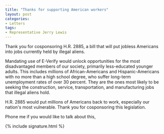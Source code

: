 ```yaml
---
title: "Thanks for supporting American workers"
layout: post
categories:
- Letters
tags:
- Representative Jerry Lewis
---
```


Thank you for cosponsoring H.R. 2885, a bill that will put jobless Americans into jobs currently held by illegal aliens.

Mandating use of E-Verify would unlock opportunities for the most disadvantaged members of our society, primarily less-educated younger adults. This includes millions of African-Americans and Hispanic-Americans with no more than a high school degree, who suffer long-term unemployment rates of over 30 percent. They are the ones most likely to be seeking the construction, service, transportation, and manufacturing jobs that illegal aliens hold.

H.R. 2885 would put millions of Americans back to work, especially our nation's most vulnerable. Thank you for cosponsoring this legislation.

Phone me if you would like to talk about this,

{% include signature.html %}

